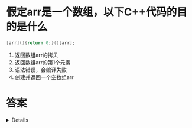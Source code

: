 # 假定arr是一个数组，以下C++代码的目的是什么

```c++
[arr](){return 0;}()[arr];
```

1. 返回数组arr的拷贝
2. 返回数组arr的第1个元素
3. 语法错误，会编译失败
4. 创建并返回一个空数组arr

# 答案

<details>

2. 返回数组arr的第1个元素

```c++
#include <iostream>
#include <vector>
using namespace std;

void arr(int arr[])
{
    // 1
    auto b = [arr]() {return 0; }()[arr]; // 返回 arr首地址0的元素

    auto c = [arr]()->int {return 0; }; // std::function 返回0
    auto d = [arr]() -> int* {
        int* arr = new int[10]; // 分配10个元素的int数组
        return arr; // 返回数组指针
    }(); // 立即执行lambda表达式
    auto e = [arr]() -> std::vector<int> { // 返回std::vector来避免手动内存管理:
        return std::vector<int>(10);
    }();
    auto copy = [arr]() -> int* { // 拷贝数组
        int* copy = new int[10];
        for (int i = 0; i < 10; i++) {
            copy[i] = arr[i];
        }
        return copy;
    }();
    cout << b << endl;
    cout << c() << endl;
}

int main()
{
    int a[100] = { 99,98,97 };
    arr(a);
    return 0;
}
```

</details>
